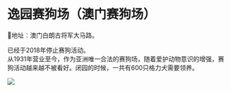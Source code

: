 # 逸园赛狗场（澳门赛狗场）  
📍地址︰澳门白朗古将军大马路。  
  
已经于2018年停止赛狗活动。  
从1931年营业至今，作为亚洲唯一合法的赛狗场，随着爱护动物意识的增强，赛狗活动越来越不被看好。闭园的时候，一共有600只格力犬需要领养。
  
![](https://raw.gitmirror.com/szqq0512/Pic/main/img/202201212150391.png)  